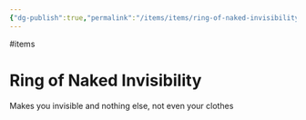 ```yaml
---
{"dg-publish":true,"permalink":"/items/items/ring-of-naked-invisibility/"}
---
```


#items 
# Ring of Naked Invisibility

Makes you invisible and nothing else, not even your clothes